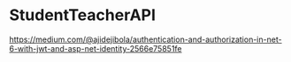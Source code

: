 # StudentTeacherAPI
https://medium.com/@ajidejibola/authentication-and-authorization-in-net-6-with-jwt-and-asp-net-identity-2566e75851fe
